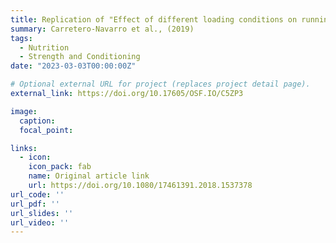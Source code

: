 ```yaml
---
title: Replication of "Effect of different loading conditions on running mechanics at different velocities"
summary: Carretero-Navarro et al., (2019)
tags:
  - Nutrition
  - Strength and Conditioning
date: "2023-03-03T00:00:00Z"

# Optional external URL for project (replaces project detail page).
external_link: https://doi.org/10.17605/OSF.IO/C5ZP3

image:
  caption: 
  focal_point: 

links:
  - icon: 
    icon_pack: fab
    name: Original article link
    url: https://doi.org/10.1080/17461391.2018.1537378
url_code: ''
url_pdf: ''
url_slides: ''
url_video: ''
---
```

